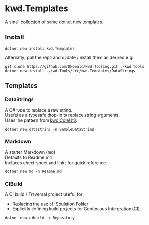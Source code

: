 # kwd.Templates

A small collection of some dotnet new templates.

## Install

```console
dotnet new install kwd.Templates
```
Alternatly; pull the repo and update / install them as desired e.g:
```console
git clone https://github.com/Dkowald/kwd.Tooling.git ./kwd.Tools
dotnet new install ./kwd.Tools/src/kwd.Templates/DataStrings
```

## Templates

### DataStrings
A C# type to replace a raw string.  
Useful as a typesafe drop-in to replace string arguments.  
Uses the pattern from [kwd.CoreUtil](https://github.com/Dkowald/kwd.CoreUtil).
```console
dotnet new datastring -n SampleDataString
```

### Markdown
A starter Markdown (md)  
Defaults to Readme.md  
Includes cheet-sheet and links for quick reference.
```console
dotnet new md -n Readme.md
```

### CIBuild
A CI build / Traversal project
useful for
- Replacing the use of 'Soulution Folder'
- Explicitly defining build projects for Continuous Intergration (CI).
```console
dotnet new cibuild -n Repository
```